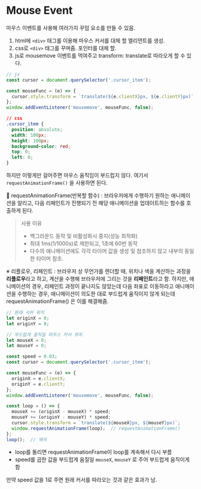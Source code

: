 # Mouse Event

마우스 이벤트를 사용해 여러가지 꾸밈 요소를 만들 수 있음.



1. html에 `<div>` 태그를 이용해 마우스 커서를 대체 할 엘리먼트를 생성.
2. css로 `<div>` 태그를 꾸며줌. 포인터를 대체 할.
3. js로 mousemove 이벤트를 먹여주고 transform: translate로 따라오게 할 수 있다.

```js
// js
const cursor = document.querySelector('.cursor_item');

const mouseFunc = (e) => {
  cursor.style.transform = `translate(${e.clientX}px, ${e.clientY}px)`;
};
window.addEventListener('mousemove', mouseFunc, false);
```

```css
// css
.cursor_item {
  position: absolute;
  width: 100px;
  height: 100px;
  background-color: red;
  top: 0;
  left: 0;
}
```



하지만 이렇게만 걸어주면 마우스 움직임이 부드럽지 않다. 여기서 `requestAnimationFrame()` 을 사용하면 된다.

📌 requestAnimationFrame(반복할 함수) : 브라우저에게 수행하기 원하는 애니메이션을 알리고, 다음 리페인트가 진행되기 전 해당 애니메이션을 업데이트하는 함수를 호출하게 된다.

> 사용 이유
>
> - 백그라운드 동작 및 비활성화시 중지(성능 최적화)
> - 최대 1ms(1/1000s)로 제한되고, 1초에 60번 동작
> - 다수의 애니메이션에도 각각 타이머 값을 생성 및 참조하지 않고 내부의 동일한 타이머 참조.

※ 리플로우, 리페인트 : 브라우저 상 무언가를 렌더할 때, 위치나 색을 계산하는 과정을 **리플로우**라고 하고, 계산을 수행해 브라우저에 그리는 것을 **리페인트**라고 함. 하지만, 애니메이션의 경우, 리페인트 과정이 끝나지도 않았는데 다음 좌표로 이동하라고 애니메이션을 수행하는 경우, 애니메이션이 의도한 대로 부드럽게 움직이지 않게 되는데 requestAnimationFrame() 은 이를 해결해줌.

```js
// 원래 서커 위치
let originX = 0;
let originY = 0;

// 부드럽게 움직일 마우스 커서 위치
let mouseX = 0;
let mouseY = 0;

const speed = 0.03;
const cursor = document.querySelector('.cursor_item');

const mouseFunc = (e) => {
  originX = e.clientX;
  originY = e.clientY;
};
window.addEventListener('mousemove', mouseFunc, false);

const loop = () => {
  mouseX += (originX - mouseX) * speed;
  mouseY += (originY - mouseY) * speed;
  cursor.style.transform = `translate(${mouseX}px, ${mouseY}px)`;
  window.requestAnimationFrame(loop);  // requestAnimationFrame()
};
loop();  // 재귀
```

- loop를 돌리면 requestAnimationFrame이 loop를 계속해서 다시 부름
- speed를 곱한 값을 부드럽게 움질일 `mouseX`, `mouseY` 로 주어 부드럽게 움직이게 함

만약 speed 값을 1로 주면 원래 커서를 따라오는 것과 같은 효과가 남.
